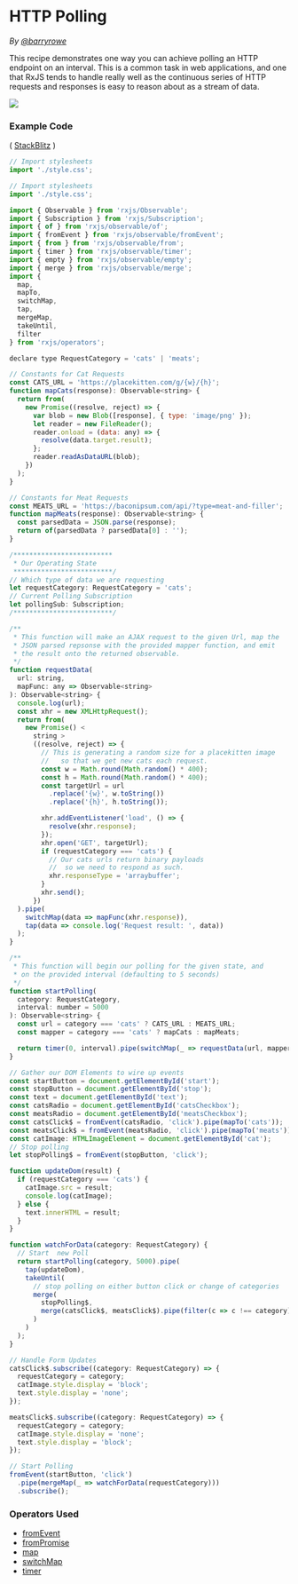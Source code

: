 # HTTP Polling

_By [@barryrowe](https://twitter.com/barryrowe)_

This recipe demonstrates one way you can achieve polling an HTTP endpoint on an
interval. This is a common task in web applications, and one that RxJS tends to
handle really well as the continuous series of HTTP requests and responses is
easy to reason about as a stream of data.

<div class="ua-ad"><a href="https://ultimateangular.com/?ref=76683_kee7y7vk"><img src="https://ultimateangular.com/assets/img/banners/ua-leader.svg"></a></div>

### Example Code

(
[StackBlitz](https://stackblitz.com/edit/rxjs-http-poll-recipe-olrk2t?file=index.ts&devtoolsheight=50)
)

```js
// Import stylesheets
import './style.css';

// Import stylesheets
import './style.css';

import { Observable } from 'rxjs/Observable';
import { Subscription } from 'rxjs/Subscription';
import { of } from 'rxjs/observable/of';
import { fromEvent } from 'rxjs/observable/fromEvent';
import { from } from 'rxjs/observable/from';
import { timer } from 'rxjs/observable/timer';
import { empty } from 'rxjs/observable/empty';
import { merge } from 'rxjs/observable/merge';
import {
  map,
  mapTo,
  switchMap,
  tap,
  mergeMap,
  takeUntil,
  filter
} from 'rxjs/operators';

declare type RequestCategory = 'cats' | 'meats';

// Constants for Cat Requests
const CATS_URL = 'https://placekitten.com/g/{w}/{h}';
function mapCats(response): Observable<string> {
  return from(
    new Promise((resolve, reject) => {
      var blob = new Blob([response], { type: 'image/png' });
      let reader = new FileReader();
      reader.onload = (data: any) => {
        resolve(data.target.result);
      };
      reader.readAsDataURL(blob);
    })
  );
}

// Constants for Meat Requests
const MEATS_URL = 'https://baconipsum.com/api/?type=meat-and-filler';
function mapMeats(response): Observable<string> {
  const parsedData = JSON.parse(response);
  return of(parsedData ? parsedData[0] : '');
}

/*************************
 * Our Operating State
 *************************/
// Which type of data we are requesting
let requestCategory: RequestCategory = 'cats';
// Current Polling Subscription
let pollingSub: Subscription;
/*************************/

/**
 * This function will make an AJAX request to the given Url, map the
 * JSON parsed repsonse with the provided mapper function, and emit
 * the result onto the returned observable.
 */
function requestData(
  url: string,
  mapFunc: any => Observable<string>
): Observable<string> {
  console.log(url);
  const xhr = new XMLHttpRequest();
  return from(
    new Promise() <
      string >
      ((resolve, reject) => {
        // This is generating a random size for a placekitten image
        //   so that we get new cats each request.
        const w = Math.round(Math.random() * 400);
        const h = Math.round(Math.random() * 400);
        const targetUrl = url
          .replace('{w}', w.toString())
          .replace('{h}', h.toString());

        xhr.addEventListener('load', () => {
          resolve(xhr.response);
        });
        xhr.open('GET', targetUrl);
        if (requestCategory === 'cats') {
          // Our cats urls return binary payloads
          //  so we need to respond as such.
          xhr.responseType = 'arraybuffer';
        }
        xhr.send();
      })
  ).pipe(
    switchMap(data => mapFunc(xhr.response)),
    tap(data => console.log('Request result: ', data))
  );
}

/**
 * This function will begin our polling for the given state, and
 * on the provided interval (defaulting to 5 seconds)
 */
function startPolling(
  category: RequestCategory,
  interval: number = 5000
): Observable<string> {
  const url = category === 'cats' ? CATS_URL : MEATS_URL;
  const mapper = category === 'cats' ? mapCats : mapMeats;

  return timer(0, interval).pipe(switchMap(_ => requestData(url, mapper)));
}

// Gather our DOM Elements to wire up events
const startButton = document.getElementById('start');
const stopButton = document.getElementById('stop');
const text = document.getElementById('text');
const catsRadio = document.getElementById('catsCheckbox');
const meatsRadio = document.getElementById('meatsCheckbox');
const catsClick$ = fromEvent(catsRadio, 'click').pipe(mapTo('cats'));
const meatsClick$ = fromEvent(meatsRadio, 'click').pipe(mapTo('meats'));
const catImage: HTMLImageElement = document.getElementById('cat');
// Stop polling
let stopPolling$ = fromEvent(stopButton, 'click');

function updateDom(result) {
  if (requestCategory === 'cats') {
    catImage.src = result;
    console.log(catImage);
  } else {
    text.innerHTML = result;
  }
}

function watchForData(category: RequestCategory) {
  // Start  new Poll
  return startPolling(category, 5000).pipe(
    tap(updateDom),
    takeUntil(
      // stop polling on either button click or change of categories
      merge(
        stopPolling$,
        merge(catsClick$, meatsClick$).pipe(filter(c => c !== category))
      )
    )
  );
}

// Handle Form Updates
catsClick$.subscribe((category: RequestCategory) => {
  requestCategory = category;
  catImage.style.display = 'block';
  text.style.display = 'none';
});

meatsClick$.subscribe((category: RequestCategory) => {
  requestCategory = category;
  catImage.style.display = 'none';
  text.style.display = 'block';
});

// Start Polling
fromEvent(startButton, 'click')
  .pipe(mergeMap(_ => watchForData(requestCategory)))
  .subscribe();
```

### Operators Used

* [fromEvent](../operators/creation/fromevent.md)
* [fromPromise](../operators/creation/frompromise.md)
* [map](../operators/transformation/map.md)
* [switchMap](../operators/transformation/switchmap.md)
* [timer](../operators/creation/timer.md)
